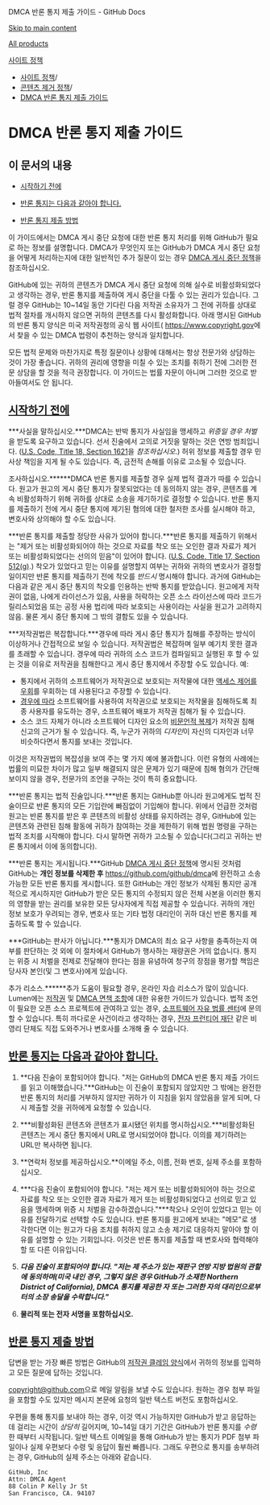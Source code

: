 DMCA 반론 통지 제출 가이드 - GitHub Docs

[Skip to main content](#main-content)

[All products](/ko)

[사이트 정책](/ko/site-policy)

* [사이트 정책](/ko/site-policy)/
* [콘텐츠 제거 정책](/ko/site-policy/content-removal-policies)/
* [DMCA 반론 통지 제출 가이드](/ko/site-policy/content-removal-policies/guide-to-submitting-a-dmca-counter-notice)

DMCA 반론 통지 제출 가이드
==========

이 문서의 내용
----------

* [시작하기 전에](#before-you-start)

* [반론 통지는 다음과 같아야 합니다.](#your-counter-notice-must)

* [반론 통지 제출 방법](#how-to-submit-your-counter-notice)

이 가이드에서는 DMCA 게시 중단 요청에 대한 반론 통지 처리를 위해 GitHub가 필요로 하는 정보를 설명합니다. DMCA가 무엇인지 또는 GitHub가 DMCA 게시 중단 요청을 어떻게 처리하는지에 대한 일반적인 추가 질문이 있는 경우 [DMCA 게시 중단 정책](/ko/site-policy/content-removal-policies/dmca-takedown-policy)을 참조하십시오.

GitHub에 있는 귀하의 콘텐츠가 DMCA 게시 중단 요청에 의해 실수로 비활성화되었다고 생각하는 경우, 반론 통지를 제출하여 게시 중단을 다툴 수 있는 권리가 있습니다. 그럴 경우 GitHub는 10\~14일 동안 기다린 다음 저작권 소유자가 그 전에 귀하를 상대로 법적 절차를 개시하지 않으면 귀하의 콘텐츠를 다시 활성화합니다. 아래 명시된 GitHub의 반론 통지 양식은 미국 저작권청의 공식 웹 사이트( <https://www.copyright.gov>에서 찾을 수 있는 DMCA 법령이 추천하는 양식과 일치합니다.

모든 법적 문제와 마찬가지로 특정 질문이나 상황에 대해서는 항상 전문가와 상담하는 것이 가장 좋습니다. 귀하의 권리에 영향을 미칠 수 있는 조치를 취하기 전에 그러한 전문 상담을 할 것을 적극 권장합니다. 이 가이드는 법률 자문이 아니며 그러한 것으로 받아들여서도 안 됩니다.

[시작하기 전에](#before-you-start)
----------

***사실을 말하십시오.***DMCA는 반박 통지가 사실임을 맹세하고 *위증일 경우 처벌*을 받도록 요구하고 있습니다. 선서 진술에서 고의로 거짓을 말하는 것은 연방 범죄입니다. ([U.S. Code, Title 18, Section 1621](https://www.gpo.gov/fdsys/pkg/USCODE-2011-title18/html/USCODE-2011-title18-partI-chap79-sec1621.htm)을 *참조하십시오*.) 허위 정보를 제출할 경우 민사상 책임을 지게 될 수도 있습니다. 즉, 금전적 손해를 이유로 고소될 수 있습니다.

조사하십시오.**\*\***DMCA 반론 통지를 제출할 경우 실제 법적 결과가 따를 수 있습니다. 원고가 원고의 게시 중단 통지가 잘못되었다는 데 동의하지 않는 경우, 콘텐츠를 계속 비활성화하기 위해 귀하를 상대로 소송을 제기하기로 결정할 수 있습니다. 반론 통지를 제출하기 전에 게시 중단 통지에 제기된 혐의에 대한 철저한 조사를 실시해야 하고, 변호사와 상의해야 할 수도 있습니다.

***반론 통지를 제출할 정당한 사유가 있어야 합니다.***반론 통지를 제출하기 위해서는 "제거 또는 비활성화되어야 하는 것으로 자료를 착오 또는 오인한 결과 자료가 제거 또는 비활성화되었다는 선의의 믿음"이 있어야 합니다. ([U.S. Code, Title 17, Section 512(g)](https://www.copyright.gov/title17/92chap5.html#512).) 착오가 있었다고 믿는 이유를 설명할지 여부는 귀하와 귀하의 변호사가 결정할 일이지만 반론 통지를 제출하기 전에 착오를 *반드시* 명시해야 합니다. 과거에 GitHub는 다음과 같은 게시 중단 통지의 착오를 인용하는 반박 통지를 받았습니다. 원고에게 저작권이 없음, 나에게 라이선스가 있음, 사용을 허락하는 오픈 소스 라이선스에 따라 코드가 릴리스되었음 또는 공정 사용 법리에 따라 보호되는 사용이라는 사실을 원고가 고려하지 않음. 물론 게시 중단 통지에 그 밖의 결함도 있을 수 있습니다.

***저작권법은 복잡합니다.***경우에 따라 게시 중단 통지가 침해를 주장하는 방식이 이상하거나 간접적으로 보일 수 있습니다. 저작권법은 복잡하며 일부 예기치 못한 결과를 초래할 수 있습니다. 경우에 따라 귀하의 소스 코드가 컴파일되고 실행된 후 할 수 있는 것을 이유로 저작권을 침해한다고 게시 중단 통지에서 주장할 수도 있습니다. 예:

* 통지에서 귀하의 소프트웨어가 저작권으로 보호되는 저작물에 대한 [액세스 제어를 우회](https://www.copyright.gov/title17/92chap12.html)를 우회하는 데 사용된다고 주장할 수 있습니다.
* [경우에 따라](https://www.copyright.gov/docs/mgm/) 소프트웨어를 사용하여 저작권으로 보호되는 저작물을 침해하도록 최종 사용자를 유도하는 경우, 소프트웨어 배포가 저작권 침해가 될 수 있습니다.
* 소스 코드 자체가 아니라 소프트웨어 디자인 요소의 [비문언적 복제](https://en.wikipedia.org/wiki/Substantial_similarity)가 저작권 침해 신고의 근거가 될 수 있습니다. 즉, 누군가 귀하의 *디자인*이 자신의 디자인과 너무 비슷하다면서 통지를 보내는 것입니다.

이것은 저작권법의 복잡성을 보여 주는 몇 가지 예에 불과합니다. 이런 유형의 사례에는 법률의 미묘한 차이가 많고 일부 해결되지 않은 문제가 있기 때문에 침해 혐의가 간단해 보이지 않을 경우, 전문가의 조언을 구하는 것이 특히 중요합니다.

***반론 통지는 법적 진술입니다.***반론 통지는 GitHub뿐 아니라 원고에게도 법적 진술이므로 반론 통지의 모든 기입란에 빠짐없이 기입해야 합니다. 위에서 언급한 것처럼 원고는 반론 통지를 받은 후 콘텐츠의 비활성 상태를 유지하려는 경우, GitHub에 있는 콘텐츠와 관련된 침해 활동에 귀하가 참여하는 것을 제한하기 위해 법원 명령을 구하는 법적 조치를 시작해야 합니다. 다시 말하면 귀하가 고소될 수 있습니다(그리고 귀하는 반론 통지에서 이에 동의합니다).

***반론 통지는 게시됩니다.***GitHub [DMCA 게시 중단 정책](/ko/site-policy/content-removal-policies/dmca-takedown-policy#d-transparency)에 명시된 것처럼 GitHub는 **개인 정보를 삭제한 후** <https://github.com/github/dmca>에 완전하고 소송 가능한 모든 반론 통지를 게시합니다. 또한 GitHub는 개인 정보가 삭제된 통지만 공개적으로 게시하지만 GitHub가 받은 모든 통지의 수정되지 않은 전체 사본을 이러한 통지의 영향을 받는 권리를 보유한 모든 당사자에게 직접 제공할 수 있습니다. 귀하의 개인 정보 보호가 우려되는 경우, 변호사 또는 기타 법정 대리인이 귀하 대신 반론 통지를 제출하도록 할 수 있습니다.

***GitHub는 판사가 아닙니다.***통지가 DMCA의 최소 요구 사항을 충족하는지 여부를 판단하는 것 외에 이 절차에서 GitHub가 행사하는 재량권은 거의 없습니다. 통지는 위증 시 처벌을 전제로 전달해야 한다는 점을 유념하여 청구의 장점을 평가할 책임은 당사자 본인(및 그 변호사)에게 있습니다.

추가 리소스.**\*\***추가 도움이 필요할 경우, 온라인 자습 리소스가 많이 있습니다. Lumen에는 [저작권](https://www.lumendatabase.org/topics/5) 및 [DMCA 면책 조항](https://www.lumendatabase.org/topics/14)에 대한 유용한 가이드가 있습니다. 법적 조언이 필요한 오픈 소스 프로젝트에 관여하고 있는 경우, [소프트웨어 자유 법률 센터](https://www.softwarefreedom.org/about/contact/)에 문의할 수 있습니다. 특히 까다로운 사건이라고 생각하는 경우, [전자 프런티어 재단](https://www.eff.org/pages/legal-assistance) 같은 비영리 단체도 직접 도와주거나 변호사를 소개해 줄 수 있습니다.

[반론 통지는 다음과 같아야 합니다.](#your-counter-notice-must)
----------

1. **다음 진술이 포함되어야 합니다. "저는 GitHub의 DMCA 반론 통지 제출 가이드를 읽고 이해했습니다."**GitHub는 이 진술이 포함되지 않았지만 그 밖에는 완전한 반론 통지의 처리를 거부하지 않지만 귀하가 이 지침을 읽지 않았음을 알게 되며, 다시 제출할 것을 귀하에게 요청할 수 있습니다.

2. ***비활성화된 콘텐츠와 콘텐츠가 표시됐던 위치를 명시하십시오.***비활성화된 콘텐츠는 게시 중단 통지에서 URL로 명시되었어야 합니다. 이의를 제기하려는 URL만 복사하면 됩니다.

3. **연락처 정보를 제공하십시오.**이메일 주소, 이름, 전화 번호, 실제 주소를 포함하십시오.

4. ***다음 진술이 포함되어야 합니다. "저는 제거 또는 비활성화되어야 하는 것으로 자료를 착오 또는 오인한 결과 자료가 제거 또는 비활성화되었다고 선의로 믿고 있음을 맹세하며 위증 시 처벌을 감수하겠습니다."***착오나 오인이 있었다고 믿는 이유를 전달하기로 선택할 수도 있습니다. 반론 통지를 원고에게 보내는 "메모"로 생각한다면 이는 원고가 다음 조치를 취하지 않고 소송 제기로 대응하지 말아야 할 이유를 설명할 수 있는 기회입니다. 이것은 반론 통지를 제출할 때 변호사와 협력해야 할 또 다른 이유입니다.

5. ***다음 진술이 포함되어야 합니다. "저는 제 주소가 있는 재판구 연방 지방 법원의 관할에 동의하며(미국 내인 경우, 그렇지 않은 경우 GitHub가 소재한 Northern District of California), DMCA 통지를 제공한 자 또는 그러한 자의 대리인으로부터의 소장 송달을 수락합니다."***

6. **물리적 또는 전자 서명을 포함하십시오.**

[반론 통지 제출 방법](#how-to-submit-your-counter-notice)
----------

답변을 받는 가장 빠른 방법은 GitHub의 [저작권 클레임 양식](https://github.com/contact/dmca)에서 귀하의 정보를 입력하고 모든 질문에 답하는 것입니다.

[copyright@github.com](mailto:copyright@github.com)으로 메일 알림을 보낼 수도 있습니다. 원하는 경우 첨부 파일을 포함할 수도 있지만 메시지 본문에 요청의 일반 텍스트 버전도 포함하십시오.

우편을 통해 통지를 보내야 하는 경우, 이것 역시 가능하지만 GitHub가 받고 응답하는 데 걸리는 시간이 *상당히* 길어지며, 10\~14일 대기 기간은 GitHub가 반론 통지를 *수령*한 때부터 시작됩니다. 일반 텍스트 이메일을 통해 GitHub가 받는 통지가 PDF 첨부 파일이나 실제 우편보다 수령 및 응답이 훨씬 빠릅니다. 그래도 우편으로 통지를 송부하려는 경우, GitHub의 실제 주소는 아래와 같습니다.

```
GitHub, Inc
Attn: DMCA Agent
88 Colin P Kelly Jr St
San Francisco, CA. 94107

```
